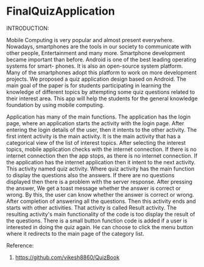 # FinalQuizApplication

INTRODUCTION:

Mobile Computing is very popular and almost present everywhere. Nowadays,
smartphones are the tools in our society to communicate with other people,
Entertainment and many more. Smartphone development became important
than before. Android is one of the best leading operating systems for smart-
phones. It is also an open-source system platform. Many of the smartphones
adopt this platform to work on more development projects. We proposed a quiz
application design based on Android. The main goal of the paper is for students
participating in learning the knowledge of different topics by attempting some
quiz questions related to their interest area. This app will help the students for 
the general knowledge foundation by using mobile computing.



Application has many of the main functions. The application has the login page,
where an application starts the activity with the login page. After entering the
login details of the user, then it intents to the other activity. The first intent
activity is the main activity. It is the main activity that has a categorical view of
the list of interest topics. After selecting the interest topics, mobile application
checks with the internet connection. If there is no internet connection then the
app stops, as there is no internet connection. If the application has the internet
application then it intent to the next activity. This activity named quiz activity.
Where quiz activity has the main function to display the questions also the
answers. If there are no questions displayed then there is a problem with the
server response. After pressing the answer, We get a toast message whether the
answer is correct or wrong. By this, the user can know whether the answer is
correct or wrong. After completion of answering all the questions. Then this
activity ends and starts with other activities. That activity is called Result
activity. The resulting activity's main functionality of the code is too display
the result of the questions. There is a small button function code is added if
a user is interested in doing the quiz again. He can choose to click the menu
button where it redirects to the main page of the category list.


Reference:

1. https://github.com/vikesh8860/QuizBook
